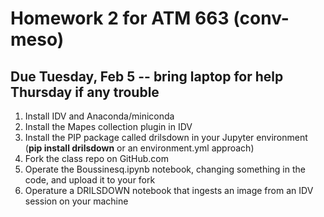 # Homework 2 for ATM 663 (conv-meso)
## Due Tuesday, Feb 5 -- bring laptop for help Thursday if any trouble

1. Install IDV and Anaconda/miniconda
1. Install the Mapes collection plugin in IDV
1. Install the PIP package called drilsdown in your Jupyter environment (**pip install drilsdown** or an environment.yml approach) 
1. Fork the class repo on GitHub.com
1. Operate the Boussinesq.ipynb notebook, changing something in the code, and upload it to your fork
1. Operature a DRILSDOWN notebook that ingests an image from an IDV session on your machine
